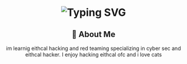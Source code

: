 <div align="center">
    <h1>
        <img src="https://readme-typing-svg.herokuapp.com?font=Jetbrains+mono&size=40&duration=3000&color=33FF33&center=true&vCenter=true&width=435&lines=Hey..+I'm+[zerodayspecter];This+is..;..my+Github..;" alt="Typing SVG"/>
    </h1>
</div>
<div align="center">
    <h2>🚀 About Me</h2>
    <p>im learnig eithcal hacking and red teaming specializing in cyber sec and eithcal hacker. I enjoy hacking eithcal ofc and i love cats</p>
</div>
<!---
Zerodayspecter/Zerodayspecter is a ✨ special ✨ repository because its `README.md` (this file) appears on your GitHub profile.
You can click the Preview link to take a look at your changes.
--->
